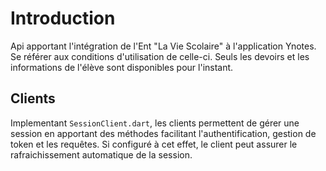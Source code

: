 # Introduction
Api apportant l'intégration de l'Ent "La Vie Scolaire" à l'application Ynotes. Se référer aux conditions d'utilisation de celle-ci.
Seuls les devoirs et les informations de l'élève sont disponibles pour l'instant.

## Clients
Implementant `SessionClient.dart`, les clients permettent de gérer une session en apportant des méthodes facilitant l'authentification, gestion de token et les requêtes. Si configuré à cet effet, le client peut assurer le rafraichissement automatique de la session.